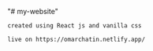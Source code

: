 "# my-website" 

    created using React js and vanilla css
    
    live on https://omarchatin.netlify.app/